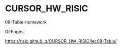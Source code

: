 # CURSOR_HW_RISIC

08-Table-homework

GitPages:

https://risic.github.io/CURSOR_HW_RISIC/lec08-Table/